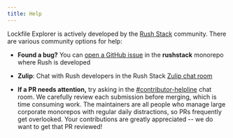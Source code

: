 ```yaml
---
title: Help
---
```


Lockfile Explorer is actively developed by the [Rush Stack](@rushstack/) community. There are various community options for help:

- **Found a bug?** You can [open a GitHub issue](https://github.com/microsoft/rushstack/issues)
  in the **rushstack** monorepo where Rush is developed

- **Zulip**: Chat with Rush developers in the Rush Stack [Zulip chat room](https://rushstack.zulipchat.com/)

- **If a PR needs attention,** try asking in the
  [#contributor-helpline](https://rushstack.zulipchat.com/#narrow/stream/279883-contributor-helpline)
  chat room. We carefully review each submission before merging, which is time consuming work. The maintainers
  are all people who manage large corporate monorepos with regular daily distractions, so PRs frequently
  get overlooked. Your contributions are greatly appreciated -- we do want to get that PR reviewed!
